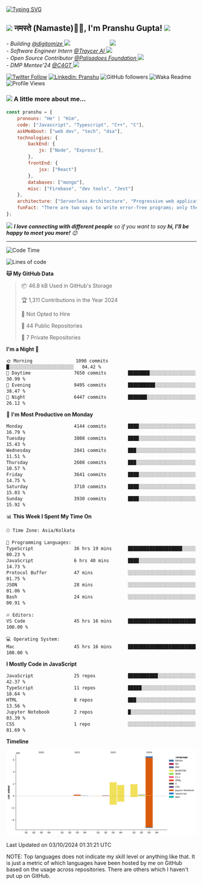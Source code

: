   [![Typing SVG](https://readme-typing-svg.herokuapp.com?font=Fira+Code&pause=1000&color=F7E800FD&center=true&width=435&lines=%3C%F0%9F%91%8B+Hello%2C+World!+%2F+%3E;%3C%F0%9F%91%8B+Ciao%2C+World!+%2F+%3E;%3C%F0%9F%91%8B+Hola%2C+World!+%2F+%3E;%3C%F0%9F%91%8B+Bonjour%2C+World!+%2F+%3E)](https://github.com/pranshugupta54)
  
  <h2><img src="https://emojis.slackmojis.com/emojis/images/1531849430/4246/blob-sunglasses.gif?1531849430" width="30"/> नमस्ते (Namaste)🙏🏻, I'm Pranshu Gupta! <img src="https://media.giphy.com/media/12oufCB0MyZ1Go/giphy.gif" width="50"></h2>
<img align='right' src="https://media.giphy.com/media/M9gbBd9nbDrOTu1Mqx/giphy.gif" width="230">
<p><em>- Building <a href="https://www.digitomize.com/">@digitomize
</a><img src="https://media.giphy.com/media/WUlplcMpOCEmTGBtBW/giphy.gif" width="30"> 
</em> <br />
<em>- Software Engineer Intern <a href="https://traycer.ai/">@Traycer AI
</a><img src="https://media.giphy.com/media/WUlplcMpOCEmTGBtBW/giphy.gif" width="30"> 
</em> <br />
<em>- Open Source Contributor <a href="http://palisadoes.org">@Palisadoes Foundation
</a><img src="https://media.giphy.com/media/WUlplcMpOCEmTGBtBW/giphy.gif" width="30"> 
</em> <br />
<em>- DMP Mentee'24 <a href="https://www.codeforgovtech.in">@C4GT
</a><img src="https://media.giphy.com/media/WUlplcMpOCEmTGBtBW/giphy.gif" width="30"> 
</em> <br />
</p>



[![Twitter Follow](https://img.shields.io/twitter/follow/pranshgupta54?label=Follow)](https://twitter.com/intent/follow?screen_name=pranshgupta54)
[![Linkedin: Pranshu](https://img.shields.io/badge/-Pranshu-blue?style=flat-square&logo=Linkedin&logoColor=white&link=http://linkedin.com/in/pranshu54/)](http://linkedin.com/in/pranshu54/)
![GitHub followers](https://img.shields.io/github/followers/pranshugupta54?label=Follow&style=social)
![Waka Readme](https://github.com/pranshugupta54/pranshugupta54/workflows/Waka%20Readme/badge.svg)
![Profile Views](https://komarev.com/ghpvc/?username=pranshugupta54&style=flat-square)

### <img src="https://media.giphy.com/media/VgCDAzcKvsR6OM0uWg/giphy.gif" width="50"> A little more about me...  

```javascript
const pranshu = {
    pronouns: "He" | "Him",
    code: ["Javascript", "Typescript", "C++", "C"],
    askMeAbout: ["web dev", "tech", "dsa"],
    technologies: {
        backEnd: {
            js: ["Node", "Express"],
        },
        frontEnd: {
            jsx: ["React"]
        },
        databases: ["mongo"],
        misc: ["Firebase", "dev tools", "Jest"]
    },
    architecture: ["Serverless Architecture", "Progressive web applications", "Single page applications"],
    funFact: "There are two ways to write error-free programs; only the third one works"
};
```

<img src="https://media.giphy.com/media/LnQjpWaON8nhr21vNW/giphy.gif" width="60"> <em><b>I love connecting with different people</b> so if you want to say <b>hi, I'll be happy to meet you more!</b> 😊</em>

---
<!--START_SECTION:waka-->
![Code Time](http://img.shields.io/badge/Code%20Time-391%20hrs-blue)

![Lines of code](https://img.shields.io/badge/From%20Hello%20World%20I%27ve%20Written-12.9%20million%20lines%20of%20code-blue)

**🐱 My GitHub Data** 

> 📦 46.8 kB Used in GitHub's Storage 
 > 
> 🏆 1,311 Contributions in the Year 2024
 > 
> 🚫 Not Opted to Hire
 > 
> 📜 44 Public Repositories 
 > 
> 🔑 7 Private Repositories 
 > 
**I'm a Night 🦉** 

```text
🌞 Morning                1090 commits        █░░░░░░░░░░░░░░░░░░░░░░░░   04.42 % 
🌆 Daytime                7650 commits        ████████░░░░░░░░░░░░░░░░░   30.99 % 
🌃 Evening                9495 commits        ██████████░░░░░░░░░░░░░░░   38.47 % 
🌙 Night                  6447 commits        ███████░░░░░░░░░░░░░░░░░░   26.12 % 
```
📅 **I'm Most Productive on Monday** 

```text
Monday                   4144 commits        ████░░░░░░░░░░░░░░░░░░░░░   16.79 % 
Tuesday                  3808 commits        ████░░░░░░░░░░░░░░░░░░░░░   15.43 % 
Wednesday                2841 commits        ███░░░░░░░░░░░░░░░░░░░░░░   11.51 % 
Thursday                 2608 commits        ███░░░░░░░░░░░░░░░░░░░░░░   10.57 % 
Friday                   3641 commits        ████░░░░░░░░░░░░░░░░░░░░░   14.75 % 
Saturday                 3710 commits        ████░░░░░░░░░░░░░░░░░░░░░   15.03 % 
Sunday                   3930 commits        ████░░░░░░░░░░░░░░░░░░░░░   15.92 % 
```


📊 **This Week I Spent My Time On** 

```text
🕑︎ Time Zone: Asia/Kolkata

💬 Programming Languages: 
TypeScript               36 hrs 19 mins      ████████████████████░░░░░   80.23 % 
JavaScript               6 hrs 40 mins       ████░░░░░░░░░░░░░░░░░░░░░   14.73 % 
Protocol Buffer          47 mins             ░░░░░░░░░░░░░░░░░░░░░░░░░   01.75 % 
JSON                     28 mins             ░░░░░░░░░░░░░░░░░░░░░░░░░   01.06 % 
Bash                     24 mins             ░░░░░░░░░░░░░░░░░░░░░░░░░   00.91 % 

🔥 Editors: 
VS Code                  45 hrs 16 mins      █████████████████████████   100.00 % 

💻 Operating System: 
Mac                      45 hrs 16 mins      █████████████████████████   100.00 % 
```

**I Mostly Code in JavaScript** 

```text
JavaScript               25 repos            ███████████░░░░░░░░░░░░░░   42.37 % 
TypeScript               11 repos            █████░░░░░░░░░░░░░░░░░░░░   18.64 % 
HTML                     8 repos             ███░░░░░░░░░░░░░░░░░░░░░░   13.56 % 
Jupyter Notebook         2 repos             █░░░░░░░░░░░░░░░░░░░░░░░░   03.39 % 
CSS                      1 repo              ░░░░░░░░░░░░░░░░░░░░░░░░░   01.69 % 
```



**Timeline**

![Lines of Code chart](https://raw.githubusercontent.com/pranshugupta54/pranshugupta54/main/assets/bar_graph.png)


 Last Updated on 03/10/2024 01:31:21 UTC
<!--END_SECTION:waka-->

NOTE: Top languages does not indicate my skill level or anything like that. It is just a metric of which languages have been hosted by me on GitHub based on the usage across repositories. There are others which I haven't put up on GitHub.
